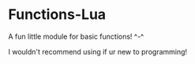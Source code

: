 # Functions-Lua
A fun little module for basic functions! ^-^


I wouldn't recommend using if ur new to programming!
